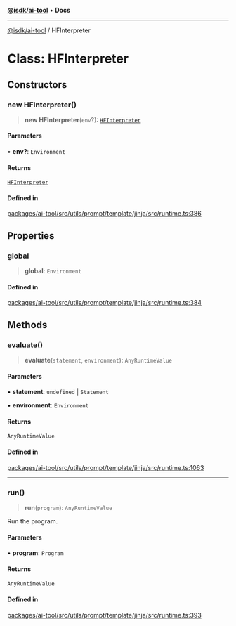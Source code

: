 [**@isdk/ai-tool**](../README.md) • **Docs**

***

[@isdk/ai-tool](../globals.md) / HFInterpreter

# Class: HFInterpreter

## Constructors

### new HFInterpreter()

> **new HFInterpreter**(`env`?): [`HFInterpreter`](HFInterpreter.md)

#### Parameters

• **env?**: `Environment`

#### Returns

[`HFInterpreter`](HFInterpreter.md)

#### Defined in

[packages/ai-tool/src/utils/prompt/template/jinja/src/runtime.ts:386](https://github.com/isdk/ai-tool.js/blob/fe6b47f429fb128627d2210e367fa914b891d314/src/utils/prompt/template/jinja/src/runtime.ts#L386)

## Properties

### global

> **global**: `Environment`

#### Defined in

[packages/ai-tool/src/utils/prompt/template/jinja/src/runtime.ts:384](https://github.com/isdk/ai-tool.js/blob/fe6b47f429fb128627d2210e367fa914b891d314/src/utils/prompt/template/jinja/src/runtime.ts#L384)

## Methods

### evaluate()

> **evaluate**(`statement`, `environment`): `AnyRuntimeValue`

#### Parameters

• **statement**: `undefined` \| `Statement`

• **environment**: `Environment`

#### Returns

`AnyRuntimeValue`

#### Defined in

[packages/ai-tool/src/utils/prompt/template/jinja/src/runtime.ts:1063](https://github.com/isdk/ai-tool.js/blob/fe6b47f429fb128627d2210e367fa914b891d314/src/utils/prompt/template/jinja/src/runtime.ts#L1063)

***

### run()

> **run**(`program`): `AnyRuntimeValue`

Run the program.

#### Parameters

• **program**: `Program`

#### Returns

`AnyRuntimeValue`

#### Defined in

[packages/ai-tool/src/utils/prompt/template/jinja/src/runtime.ts:393](https://github.com/isdk/ai-tool.js/blob/fe6b47f429fb128627d2210e367fa914b891d314/src/utils/prompt/template/jinja/src/runtime.ts#L393)

